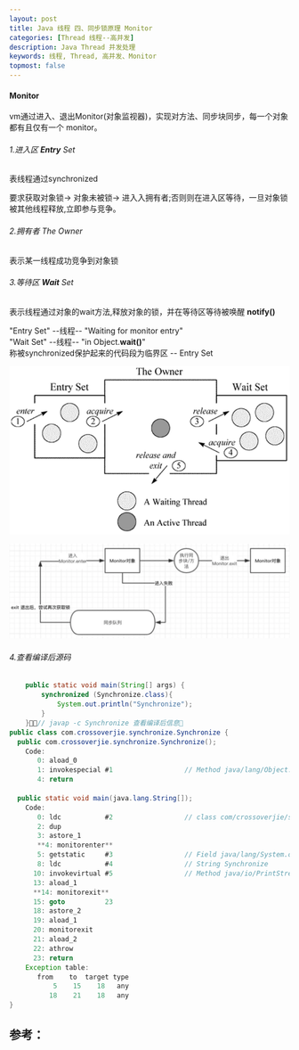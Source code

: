 ```yaml
---
layout: post
title: Java 线程 四、同步锁原理 Monitor
categories: [Thread 线程--高并发]
description: Java Thread 并发处理
keywords: 线程, Thread, 高并发、Monitor
topmost: false
---
```


#### Monitor

vm通过进入、退出Monitor(对象监视器)，实现对方法、同步块同步，每一个对象都有且仅有一个 monitor。

###### 1.进入区 **Entry** Set   

表线程通过synchronized  

要求获取对象锁-> 对象未被锁-> 进入入拥有者;否则则在进入区等待，一旦对象锁被其他线程释放,立即参与竞争。 

###### 2.拥有者 The Owner 

表示某一线程成功竞争到对象锁 

###### 3.等待区 **Wait** Set 

表示线程通过对象的wait方法,释放对象的锁，并在等待区等待被唤醒 **notify()**  

"Entry Set" --线程-- "Waiting for monitor entry"  
"Wait Set"  --线程-- "in Object.**wait()**"  
称被synchronized保护起来的代码段为临界区 -- Entry Set

![monitor](/images/posts/2016-07-01-thread-monitor/monitor.png)

![monitor2](/images/posts/2016-07-01-thread-monitor/monitor2.png)



###### 4.查看编译后源码

```java
    public static void main(String[] args) {
        synchronized (Synchronize.class){
            System.out.println("Synchronize");
        }
    }// javap -c Synchronize 查看编译后信息
public class com.crossoverjie.synchronize.Synchronize {
  public com.crossoverjie.synchronize.Synchronize();
    Code:
       0: aload_0
       1: invokespecial #1                  // Method java/lang/Object."<init>":()V
       4: return

  public static void main(java.lang.String[]);
    Code:
       0: ldc           #2                  // class com/crossoverjie/synchronize/Synchronize
       2: dup
       3: astore_1
       **4: monitorenter**
       5: getstatic     #3                  // Field java/lang/System.out:Ljava/io/PrintStream;
       8: ldc           #4                  // String Synchronize
      10: invokevirtual #5                  // Method java/io/PrintStream.println:(Ljava/lang/String;)V
      13: aload_1
      **14: monitorexit**
      15: goto          23
      18: astore_2
      19: aload_1
      20: monitorexit
      21: aload_2
      22: athrow
      23: return
    Exception table:
       from    to  target type
           5    15    18   any
          18    21    18   any
}

```










## 参考：

